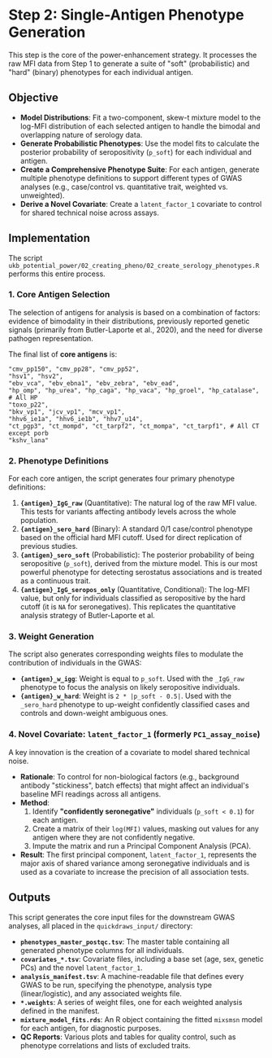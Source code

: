# Step 2: Single-Antigen Phenotype Generation

This step is the core of the power-enhancement strategy. It processes the raw MFI data from Step 1 to generate a suite of "soft" (probabilistic) and "hard" (binary) phenotypes for each individual antigen.

## Objective

-   **Model Distributions**: Fit a two-component, skew-t mixture model to the log-MFI distribution of each selected antigen to handle the bimodal and overlapping nature of serology data.
-   **Generate Probabilistic Phenotypes**: Use the model fits to calculate the posterior probability of seropositivity (`p_soft`) for each individual and antigen.
-   **Create a Comprehensive Phenotype Suite**: For each antigen, generate multiple phenotype definitions to support different types of GWAS analyses (e.g., case/control vs. quantitative trait, weighted vs. unweighted).
-   **Derive a Novel Covariate**: Create a `latent_factor_1` covariate to control for shared technical noise across assays.

## Implementation

The script `ukb_potential_power/02_creating_pheno/02_create_serology_phenotypes.R` performs this entire process.

### 1. Core Antigen Selection

The selection of antigens for analysis is based on a combination of factors: evidence of bimodality in their distributions, previously reported genetic signals (primarily from Butler-Laporte et al., 2020), and the need for diverse pathogen representation.

The final list of **core antigens** is:

```
"cmv_pp150", "cmv_pp28", "cmv_pp52",
"hsv1", "hsv2",
"ebv_vca", "ebv_ebna1", "ebv_zebra", "ebv_ead",
"hp_omp", "hp_urea", "hp_caga", "hp_vaca", "hp_groel", "hp_catalase", # All HP
"toxo_p22",
"bkv_vp1", "jcv_vp1", "mcv_vp1",
"hhv6_ie1a", "hhv6_ie1b", "hhv7_u14",
"ct_pgp3", "ct_mompd", "ct_tarpf2", "ct_mompa", "ct_tarpf1", # All CT except porb
"kshv_lana"
```

### 2. Phenotype Definitions

For each core antigen, the script generates four primary phenotype definitions:

1.  **`{antigen}_IgG_raw`** (Quantitative): The natural log of the raw MFI value. This tests for variants affecting antibody levels across the whole population.
2.  **`{antigen}_sero_hard`** (Binary): A standard 0/1 case/control phenotype based on the official hard MFI cutoff. Used for direct replication of previous studies.
3.  **`{antigen}_sero_soft`** (Probabilistic): The posterior probability of being seropositive (`p_soft`), derived from the mixture model. This is our most powerful phenotype for detecting serostatus associations and is treated as a continuous trait.
4.  **`{antigen}_IgG_seropos_only`** (Quantitative, Conditional): The log-MFI value, but only for individuals classified as seropositive by the hard cutoff (it is `NA` for seronegatives). This replicates the quantitative analysis strategy of Butler-Laporte et al.

### 3. Weight Generation

The script also generates corresponding weights files to modulate the contribution of individuals in the GWAS:

-   **`{antigen}_w_igg`**: Weight is equal to `p_soft`. Used with the `_IgG_raw` phenotype to focus the analysis on likely seropositive individuals.
-   **`{antigen}_w_hard`**: Weight is `2 * |p_soft - 0.5|`. Used with the `_sero_hard` phenotype to up-weight confidently classified cases and controls and down-weight ambiguous ones.

### 4. Novel Covariate: `latent_factor_1` (formerly `PC1_assay_noise`)

A key innovation is the creation of a covariate to model shared technical noise.

-   **Rationale**: To control for non-biological factors (e.g., background antibody "stickiness", batch effects) that might affect an individual's baseline MFI readings across all antigens.
-   **Method**:
    1.  Identify **"confidently seronegative"** individuals (`p_soft < 0.1`) for each antigen.
    2.  Create a matrix of their `log(MFI)` values, masking out values for any antigen where they are not confidently negative.
    3.  Impute the matrix and run a Principal Component Analysis (PCA).
-   **Result**: The first principal component, `latent_factor_1`, represents the major axis of shared variance among seronegative individuals and is used as a covariate to increase the precision of all association tests.

## Outputs

This script generates the core input files for the downstream GWAS analyses, all placed in the `quickdraws_input/` directory:

-   **`phenotypes_master_postqc.tsv`**: The master table containing all generated phenotype columns for all individuals.
-   **`covariates_*.tsv`**: Covariate files, including a base set (age, sex, genetic PCs) and the novel `latent_factor_1`.
-   **`analysis_manifest.tsv`**: A machine-readable file that defines every GWAS to be run, specifying the phenotype, analysis type (linear/logistic), and any associated weights file.
-   **`*.weights`**: A series of weight files, one for each weighted analysis defined in the manifest.
-   **`mixture_model_fits.rds`**: An R object containing the fitted `mixsmsn` model for each antigen, for diagnostic purposes.
-   **QC Reports**: Various plots and tables for quality control, such as phenotype correlations and lists of excluded traits. 